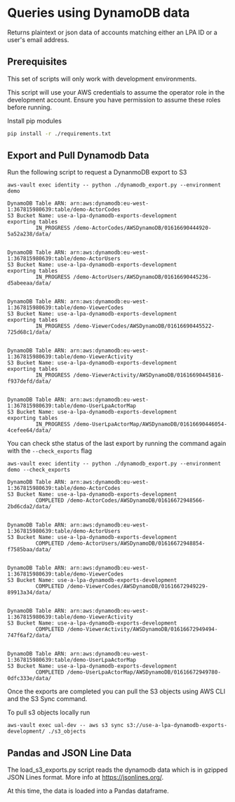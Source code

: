 # Queries using DynamoDB data

Returns plaintext or json data of accounts matching either an LPA ID or a user's email address.

## Prerequisites

This set of scripts will only work with development environments.


This script will use your AWS credentials to assume the operator role in the development account. Ensure you have permission to assume these roles before running.

Install pip modules

```bash
pip install -r ./requirements.txt
```

## Export and Pull Dynamodb Data

Run the following script to request a DynanmoDB export to S3

```shell
aws-vault exec identity -- python ./dynamodb_export.py --environment demo

DynamoDB Table ARN: arn:aws:dynamodb:eu-west-1:367815980639:table/demo-ActorCodes
S3 Bucket Name: use-a-lpa-dynamodb-exports-development
exporting tables
         IN_PROGRESS /demo-ActorCodes/AWSDynamoDB/01616690444920-5a52a238/data/


DynamoDB Table ARN: arn:aws:dynamodb:eu-west-1:367815980639:table/demo-ActorUsers
S3 Bucket Name: use-a-lpa-dynamodb-exports-development
exporting tables
         IN_PROGRESS /demo-ActorUsers/AWSDynamoDB/01616690445236-d5abeeaa/data/


DynamoDB Table ARN: arn:aws:dynamodb:eu-west-1:367815980639:table/demo-ViewerCodes
S3 Bucket Name: use-a-lpa-dynamodb-exports-development
exporting tables
         IN_PROGRESS /demo-ViewerCodes/AWSDynamoDB/01616690445522-725d68c1/data/


DynamoDB Table ARN: arn:aws:dynamodb:eu-west-1:367815980639:table/demo-ViewerActivity
S3 Bucket Name: use-a-lpa-dynamodb-exports-development
exporting tables
         IN_PROGRESS /demo-ViewerActivity/AWSDynamoDB/01616690445816-f937defd/data/


DynamoDB Table ARN: arn:aws:dynamodb:eu-west-1:367815980639:table/demo-UserLpaActorMap
S3 Bucket Name: use-a-lpa-dynamodb-exports-development
exporting tables
         IN_PROGRESS /demo-UserLpaActorMap/AWSDynamoDB/01616690446054-4cefee64/data/
```

You can check sthe status of the last export by running the command again with the `--check_exports` flag

```shell
aws-vault exec identity -- python ./dynamodb_export.py --environment demo --check_exports

DynamoDB Table ARN: arn:aws:dynamodb:eu-west-1:367815980639:table/demo-ActorCodes
S3 Bucket Name: use-a-lpa-dynamodb-exports-development
         COMPLETED /demo-ActorCodes/AWSDynamoDB/01616672948566-2bd6cda2/data/


DynamoDB Table ARN: arn:aws:dynamodb:eu-west-1:367815980639:table/demo-ActorUsers
S3 Bucket Name: use-a-lpa-dynamodb-exports-development
         COMPLETED /demo-ActorUsers/AWSDynamoDB/01616672948854-f7585baa/data/


DynamoDB Table ARN: arn:aws:dynamodb:eu-west-1:367815980639:table/demo-ViewerCodes
S3 Bucket Name: use-a-lpa-dynamodb-exports-development
         COMPLETED /demo-ViewerCodes/AWSDynamoDB/01616672949229-89913a34/data/


DynamoDB Table ARN: arn:aws:dynamodb:eu-west-1:367815980639:table/demo-ViewerActivity
S3 Bucket Name: use-a-lpa-dynamodb-exports-development
         COMPLETED /demo-ViewerActivity/AWSDynamoDB/01616672949494-747f6af2/data/


DynamoDB Table ARN: arn:aws:dynamodb:eu-west-1:367815980639:table/demo-UserLpaActorMap
S3 Bucket Name: use-a-lpa-dynamodb-exports-development
         COMPLETED /demo-UserLpaActorMap/AWSDynamoDB/01616672949780-0dfc333e/data/
```

Once the exports are completed you can pull the S3 objects using AWS CLI and the S3 Sync command.

To pull s3 objects locally run

```shell
aws-vault exec ual-dev -- aws s3 sync s3://use-a-lpa-dynamodb-exports-development/ ./s3_objects
```

## Pandas and JSON Line Data

The load_s3_exports.py script reads the dynamodb data which is in gzipped JSON Lines format. More info at <https://jsonlines.org/>.

At this time, the data is loaded into a Pandas dataframe.
